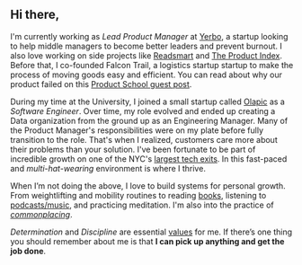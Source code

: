 
## Hi there,

I'm currently working as *Lead Product Manager* at [Yerbo](https://), a startup looking to help middle managers to become better leaders and prevent burnout. I also love working on side projects like [Readsmart](https://readsmart.co) and [The Product Index](https://theproductindexg.com). Before that, I co-founded Falcon Trail, a logistics startup  startup to make the process of moving goods easy and efficient. You can read about why our product failed on this [Product School guest post](https://www.productschool.com/blog/product-management-2/failed-product-idea-story-mistakes/).

During my time at the University, I joined a small startup called [Olapic](https://olapic.com) as a *Software Engineer*. Over time, my role evolved and ended up creating a Data organization from the ground up as an Engineering Manager. Many of the Product Manager's responsibilities were on my plate before fully transition to the role. That's when I realized, customers care more about their problems than your solution. I've been fortunate to be part of incredible growth on one of the NYC's [largest tech exits](https://techcrunch.com/2016/07/21/monotype-acquires-olapic/). In this fast-paced and *multi-hat-wearing* environment is where I thrive.

When I’m not doing the above, I love to build systems for personal growth. From weightlifting and mobility routines to reading [books](https://www.goodreads.com/user/show/74645368-david-fern-ndez), listening to [podcasts/music](spotify:user:fernandezdavid7), and practicing meditation. I'm also into the practice of [*commonplacing*](https://medium.com/read-smart/why-you-should-consider-a-digital-commonplace-book-dd8748215ccb).

*Determination* and *Discipline* are essential [values](values.md) for me. If there’s one thing you should remember about me is that **I can pick up anything and get the job done**.